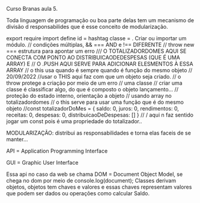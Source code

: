 Curso Branas aula 5.

Toda linguagem de programação ou boa parte delas tem um mecanismo de divisão d responsabilides que é esse conceito de modularização.

export
require
import
define
id = hashtag
classe = .
Criar ou importar um módulo.
// condições múltiplas, && === AND e !== DIFERENTE
// throw new === estrutura para apontar um erro 
/// O TOTALIZADORDOMES AQUI SE CONECTA COM PONTO AO DISTRIBUICAODEDESPESAS (QUE É UMA ARRAY) E 
//  O .PUSH AQUI SERVE PARA ADICIONAR ELESMENTOS À ESSA ARRAY
// o this usa quando é sempre quando é função do mesmo objeto
// 20/09/2022
//usar o THIS aqui faz com que um objeto seja criado.
// o throw protege a criação por meio de um erro
// uma classe
// criar uma classe é classificar algo, do que é composto o objeto lançamento...
// proteção do estado interno, orientação a objeto
        // usando array no totalizadordomes
        // o this serve para usar uma função que é do mesmo objeto
        //const totalizadorDoMes = { saldo: 0, juros: 0, rendimentos: 0, receitas: 0, despesas: 0, distribuicaoDeDespesas: [] }
        // \/ aqui n faz sentido jogar um const pois é uma propriedade do totalizador..

MODULARIZAÇÃO: distribui as responsabilidades e torna elas faceis de se manter...


API = Application Programming Interface

GUI = Graphic User Interface


Essa api no caso da web se chama DOM = Document Object Model, se chega no dom por meio de console.log(document);
Classes derivam objetos, objetos tem chaves e valores e essas chaves representam valores que podem ser dados ou operações como calcular Saldo.
